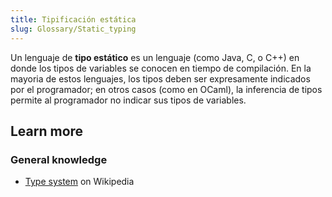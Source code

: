 ```yaml
---
title: Tipificación estática
slug: Glossary/Static_typing
---
```


Un lenguaje de **tipo estático** es un lenguaje (como Java, C, o C++) en donde los tipos de variables se conocen en tiempo de compilación. En la mayoria de estos lenguajes, los tipos deben ser expresamente indicados por el programador; en otros casos (como en OCaml), la inferencia de tipos permite al programador no indicar sus tipos de variables.

## Learn more

### General knowledge

- [Type system](https://es.wikipedia.org/wiki/Type_system) on Wikipedia
